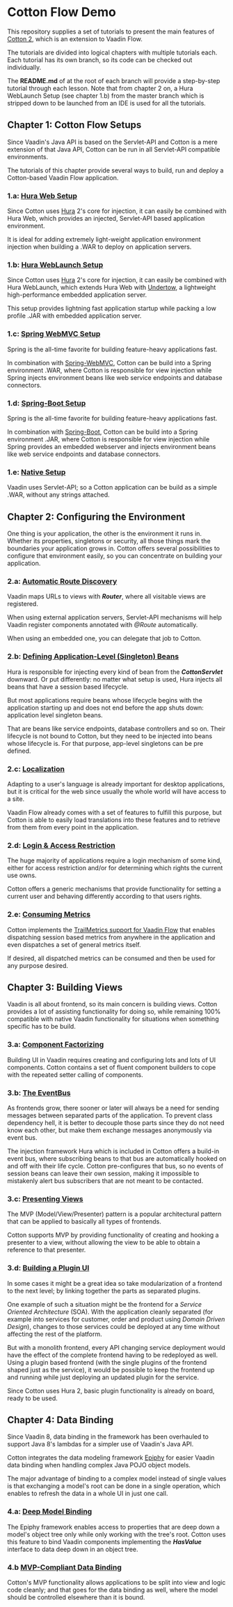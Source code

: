 # Cotton Flow Demo

This repository supplies a set of tutorials to present the main features of [Cotton 2](https://github.com/MantledIllusion/cotton-flow), which is an extension to Vaadin Flow.

The tutorials are divided into logical chapters with multiple tutorials each. Each tutorial has its own branch, so its code can be checked out individually.

The **README.md** of at the root of each branch will provide a step-by-step tutorial through each lesson. Note that from chapter 2 on, a Hura WebLaunch Setup (see chapter 1.b) from the master branch which is stripped down to be launched from an IDE is used for all the tutorials.

## Chapter 1: Cotton Flow Setups

Since Vaadin's Java API is based on the Servlet-API and Cotton is a mere extension of that Java API, Cotton can be run in all Servlet-API compatible environments.

The tutorials of this chapter provide several ways to build, run and deploy a Cotton-based Vaadin Flow application.

### 1.a: [Hura Web Setup](https://github.com/MantledIllusion/cotton-flow-demo/tree/01/a/hura_web_setup)

Since Cotton uses [Hura](https://github.com/MantledIllusion/hura) 2's core for injection, it can easily be combined with Hura Web, which provides an injected, Servlet-API based application environment.

It is ideal for adding extremely light-weight application environment injection when building a .WAR to deploy on application servers.

### 1.b: [Hura WebLaunch Setup](https://github.com/MantledIllusion/cotton-flow-demo/tree/01/b/hura_weblaunch_setup)

Since Cotton uses [Hura](https://github.com/MantledIllusion/hura) 2's core for injection, it can easily be combined with Hura WebLaunch, which extends Hura Web with [Undertow](https://github.com/undertow-io/undertow), a lightweight high-performance embedded application server.

This setup provides lightning fast application startup while packing a low profile .JAR with embedded application server.

### 1.c: [Spring WebMVC Setup](https://github.com/MantledIllusion/cotton-flow-demo/tree/01/c/spring_webmvc_setup)

Spring is the all-time favorite for building feature-heavy applications fast.

In combination with [Spring-WebMVC](https://github.com/spring-projects/spring-framework), Cotton can be build into a Spring environment .WAR, where Cotton is responsible for view injection while Spring injects environment beans like web service endpoints and database connectors.

### 1.d: [Spring-Boot Setup](https://github.com/MantledIllusion/cotton-flow-demo/tree/01/d/spring_boot_setup)

Spring is the all-time favorite for building feature-heavy applications fast.

In combination with [Spring-Boot](https://github.com/spring-projects/spring-boot), Cotton can be build into a Spring environment .JAR, where Cotton is responsible for view injection while Spring provides an embedded webserver and injects environment beans like web service endpoints and database connectors.

### 1.e: [Native Setup](https://github.com/MantledIllusion/cotton-flow-demo/tree/01/e/native_setup)

Vaadin uses Servlet-API; so a Cotton application can be build as a simple .WAR, without any strings attached.

## Chapter 2: Configuring the Environment

One thing is your application, the other is the environment it runs in. Whether its properties, singletons or security, all those things mark the boundaries your application grows in. Cotton offers several possibilities to configure that environment easily, so you can concentrate on building your application.

### 2.a: [Automatic Route Discovery](https://github.com/MantledIllusion/cotton-flow-demo/tree/02/a/automatic_route_discovery)

Vaadin maps URLs to views with **_Router_**, where all visitable views are registered. 

When using external application servers, Servlet-API mechanisms will help Vaadin register components annotated with _@Route_ automatically.

When using an embedded one, you can delegate that job to Cotton.

### 2.b: [Defining Application-Level (Singleton) Beans](https://github.com/MantledIllusion/cotton-flow-demo/tree/02/b/define_app_level_beans)

Hura is responsible for injecting every kind of bean from the **_CottonServlet_** downward. Or put differently: no matter what setup is used, Hura injects all beans that have a session based lifecycle.

But most applications require beans whose lifecycle begins with the application starting up and does not end before the app shuts down: application level singleton beans.

That are beans like service endpoints, database controllers and so on. Their lifecycle is not bound to Cotton, but they need to be injected into beans whose lifecycle is. For that purpose, app-level singletons can be pre defined.

### 2.c: [Localization](https://github.com/MantledIllusion/cotton-flow-demo/tree/02/c/localization)

Adapting to a user's language is already important for desktop applications, but it is critical for the web since usually the whole world will have access to a site.

Vaadin Flow already comes with a set of features to fulfill this purpose, but Cotton is able to easily load translations into these features and to retrieve from them from every point in the application.

### 2.d: [Login & Access Restriction](https://github.com/MantledIllusion/cotton-flow-demo/tree/02/d/login_and_access_restriction)

The huge majority of applications require a login mechanism of some kind, either for access restriction and/or for determining which rights the current use owns.

Cotton offers a generic mechanisms that provide functionality for setting a current user and behaving differently according to that users rights.

### 2.e: [Consuming Metrics](https://github.com/MantledIllusion/cotton-flow-demo/tree/02/e/consuming_metrics)

Cotton implements the [TrailMetrics support for Vaadin Flow](https://github.com/MantledIllusion/trail-metrics/tree/master/trail-metrics-support-vaadin-flow) that enables dispatching session based metrics from anywhere in the application and even dispatches a set of general metrics itself.

If desired, all dispatched metrics can be consumed and then be used for any purpose desired.

## Chapter 3: Building Views

Vaadin is all about frontend, so its main concern is building views. Cotton provides a lot of assisting functionality for doing so, while remaining 100% compatible with native Vaadin functionality for situations when something specific has to be build.

### 3.a: [Component Factorizing](https://github.com/MantledIllusion/cotton-flow-demo/tree/03/a/component_factorizing)

Building UI in Vaadin requires creating and configuring lots and lots of UI components. Cotton contains a set of fluent component builders to cope with the repeated setter calling of components.

### 3.b: [The EventBus](https://github.com/MantledIllusion/cotton-flow-demo/tree/03/b/the_eventbus)

As frontends grow, there sooner or later will always be a need for sending messages between separated parts of the application. To prevent class dependency hell, it is better to decouple those parts since they do not need know each other, but make them exchange messages anonymously via event bus.

The injection framework Hura which is included in Cotton offers a build-in event bus, where subscribing beans to that bus are automatically hooked on and off with their life cycle. Cotton pre-configures that bus, so no events of session beans can leave their own session, making it impossible to mistakenly alert bus subscribers that are not meant to be contacted.

### 3.c: [Presenting Views](https://github.com/MantledIllusion/cotton-flow-demo/tree/03/c/presenting_views)

The MVP (Model/View/Presenter) pattern is a popular architectural pattern that can be applied to basically all types of frontends.

Cotton supports MVP by providing functionality of creating and hooking a presenter to a view, without allowing the view to be able to obtain a reference to that presenter.

### 3.d: [Building a Plugin UI](https://github.com/MantledIllusion/cotton-flow-demo/tree/03/d/building_a_plugin_ui)

In some cases it might be a great idea so take modularization of a frontend to the next level; by linking together the parts as separated plugins. 

One example of such a situation might be the frontend for a _Service Oriented Architecture_ (SOA). With the application cleanly separated (for example into services for customer, order and product using _Domain Driven Design_), changes to those services could be deployed at any time without affecting the rest of the platform.

But with a monolith frontend, every API changing service deployment would have the effect of the complete frontend having to be redeployed as well. Using a plugin based frontend (with the single plugins of the frontend shaped just as the service), it would be possible to keep the frontend up and running while just deploying an updated plugin for the service.

Since Cotton uses Hura 2, basic plugin functionality is already on board, ready to be used.

## Chapter 4: Data Binding

Since Vaadin 8, data binding in the framework has been overhauled to support Java 8's lambdas for a simpler use of Vaadin's Java API.

Cotton integrates the data modeling framework [Epiphy](https://github.com/MantledIllusion/epiphy) for easier Vaadin data binding when handling complex Java POJO object models.

The major advantage of binding to a complex model instead of single values is that exchanging a model's root can be done in a single operation, which enables to refresh the data in a whole UI in just one call.

### 4.a: [Deep Model Binding](https://github.com/MantledIllusion/cotton-flow-demo/tree/04/a/deep_model_binding)

The Epiphy framework enables access to properties that are deep down a model's object tree only while only working with the tree's root. Cotton uses this feature to bind Vaadin components implementing the _**HasValue**_ interface to data deep down in an object tree.

### 4.b [MVP-Compliant Data Binding](https://github.com/MantledIllusion/cotton-flow-demo/tree/04/b/mvp_compliant_data_binding)

Cotton's MVP functionality allows applications to be split into view and logic code cleanly; and that goes for the data binding as well, where the model should be controlled elsewhere than it is bound.